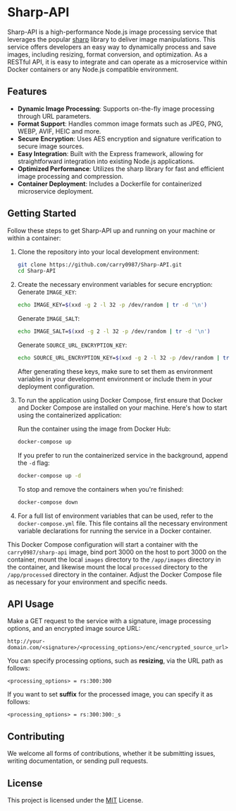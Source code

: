 # Sharp-API
Sharp-API is a high-performance Node.js image processing service that leverages the popular [sharp](https://github.com/lovell/sharp) library to deliver image manipulations. This service offers developers an easy way to dynamically process and save images, including resizing, format conversion, and optimization. As a RESTful API, it is easy to integrate and can operate as a microservice within Docker containers or any Node.js compatible environment.

## Features
- **Dynamic Image Processing**: Supports on-the-fly image processing through URL parameters.
- **Format Support**: Handles common image formats such as JPEG, PNG, WEBP, AVIF, HEIC and more.
- **Secure Encryption**: Uses AES encryption and signature verification to secure image sources.
- **Easy Integration**: Built with the Express framework, allowing for straightforward integration into existing Node.js applications.
- **Optimized Performance**: Utilizes the sharp library for fast and efficient image processing and compression.
- **Container Deployment**: Includes a Dockerfile for containerized microservice deployment.

## Getting Started
Follow these steps to get Sharp-API up and running on your machine or within a container:

1. Clone the repository into your local development environment:
   ```sh
   git clone https://github.com/carry0987/Sharp-API.git
   cd Sharp-API
   ```

2. Create the necessary environment variables for secure encryption:
   Generate `IMAGE_KEY`:
   ```sh
   echo IMAGE_KEY=$(xxd -g 2 -l 32 -p /dev/random | tr -d '\n')
   ```

   Generate `IMAGE_SALT`:
   ```sh
   echo IMAGE_SALT=$(xxd -g 2 -l 32 -p /dev/random | tr -d '\n')
   ```

   Generate `SOURCE_URL_ENCRYPTION_KEY`:
   ```sh
   echo SOURCE_URL_ENCRYPTION_KEY=$(xxd -g 2 -l 32 -p /dev/random | tr -d '\n')
   ```

   After generating these keys, make sure to set them as environment variables in your development environment or include them in your deployment configuration.

3. To run the application using Docker Compose, first ensure that Docker and Docker Compose are installed on your machine. Here's how to start using the containerized application:

   Run the container using the image from Docker Hub:
   ```sh
   docker-compose up
   ```

   If you prefer to run the containerized service in the background, append the `-d` flag:
   ```sh
   docker-compose up -d
   ```

   To stop and remove the containers when you're finished:
   ```sh
   docker-compose down
   ```

4. For a full list of environment variables that can be used, refer to the `docker-compose.yml` file. This file contains all the necessary environment variable declarations for running the service in a Docker container.

This Docker Compose configuration will start a container with the `carry0987/sharp-api` image, bind port 3000 on the host to port 3000 on the container, mount the local `images` directory to the `/app/images` directory in the container, and likewise mount the local `processed` directory to the `/app/processed` directory in the container. Adjust the Docker Compose file as necessary for your environment and specific needs.

## API Usage
Make a GET request to the service with a signature, image processing options, and an encrypted image source URL:
```
http://your-domain.com/<signature>/<processing_options>/enc/<encrypted_source_url>
```

You can specify processing options, such as **resizing**, via the URL path as follows:
```
<processing_options> = rs:300:300
```

If you want to set **suffix** for the processed image, you can specify it as follows:
```
<processing_options> = rs:300:300:_s
```

## Contributing
We welcome all forms of contributions, whether it be submitting issues, writing documentation, or sending pull requests.

## License
This project is licensed under the [MIT](LICENSE) License.
